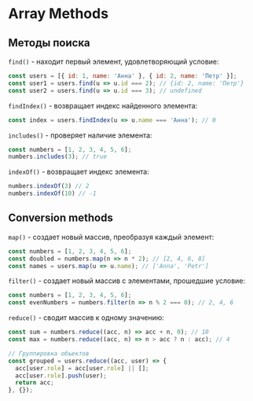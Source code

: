 # Array Methods #

## Методы поиска ##

`find()` - находит первый элемент, удовлетворяющий условие:

````javascript
const users = [{ id: 1, name: 'Анна' }, { id: 2, name: 'Петр' }];
const user1 = users.find(u => u.id === 2); // {id: 2, name: 'Петр'}
const user2 = users.find(u => u.id === 3); // undefined
````

`findIndex()` - возвращает индекс найденного элемента:

````javascript
const index = users.findIndex(u => u.name === 'Анна'); // 0
````

`includes()` - проверяет наличие элемента:

````javascript
const numbers = [1, 2, 3, 4, 5, 6];
numbers.includes(3); // true
````

`indexOf()` - возвращает индекс элемента:

````javascript
numbers.indexOf(3) // 2
numbers.indexOf(10) // -1
````

## Conversion methods ##

`map()` - создает новый массив, преобразуя каждый элемент:

````javascript
const numbers = [1, 2, 3, 4, 5, 6];
const doubled = numbers.map(n => n * 2); // [2, 4, 6, 8]
const names = users.map(u => u.name); // ['Anna', 'Petr']
````

`filter()` - создает новый массив с элементами, прошедшие условие:

````javascript
const numbers = [1, 2, 3, 4, 5, 6];
const evenNumbers = numbers.filter(n => n % 2 === 0); // 2, 4, 6
````

`reduce()` - сводит массив к одному значению:

````javascript
const sum = numbers.reduce((acc, n) => acc + n, 0); // 10
const max = numbers.reduce((acc, n) => n > acc ? n : acc); // 4

// Группировка объектов
const grouped = users.reduce((acc, user) => {
  acc[user.role] = acc[user.role] || [];
  acc[user.role].push(user);
  return acc;
}, {});
````